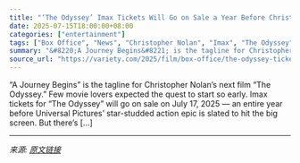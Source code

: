 ```yaml
---
title: "‘The Odyssey’ Imax Tickets Will Go on Sale a Year Before Christopher Nolan’s Epic Opens in Theaters"
date: 2025-07-15T18:00:00+08:00
categories: ["entertainment"]
tags: ["Box Office", "News", "Christopher Nolan", "Imax", "The Odyssey"]
summary: "&#8220;A Journey Begins&#8221; is the tagline for Christopher Nolan&#8217;s next film &#8220;The Odyssey.&#8221; Few movie lovers expected the quest to start so early. Imax tickets for &#8220;The Odys"
source_url: "https://variety.com/2025/film/box-office/the-odyssey-tickets-on-sale-year-before-christopher-nolan-1236460959/"
---
```


&#8220;A Journey Begins&#8221; is the tagline for Christopher Nolan&#8217;s next film &#8220;The Odyssey.&#8221; Few movie lovers expected the quest to start so early. Imax tickets for &#8220;The Odyssey&#8221; will go on sale on July 17, 2025 &#8212; an entire year before Universal Pictures&#8217; star-studded action epic is slated to hit the big screen. But there&#8217;s [&#8230;]

---

*来源: [原文链接](https://variety.com/2025/film/box-office/the-odyssey-tickets-on-sale-year-before-christopher-nolan-1236460959/)*
